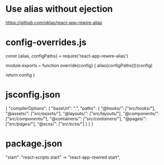 # Use alias without ejection

https://github.com/oklas/react-app-rewire-alias

# config-overrides.js

const {alias, configPaths} = require('react-app-rewire-alias')

module.exports = function override(config) {
  alias(configPaths())(config)

  return config
}

# jsconfig.json

{
  "compilerOptions": {
    "baseUrl": ".",
    "paths": {
      "@hooks/*": ["src/hooks/*"],
      "@assets/*": ["src/assets/*"],
      "@layouts/*": ["src/layouts/*"],
      "@components/*": ["src/components/*"],
      "@containers/*": ["src/containers/*"],
      "@pages/*": ["src/pages/*"],
      "@scss/*": ["src/scss/*"]
    }
  }
}


# package.json

"start": "react-scripts start" -> "react-app-rewired start", 
